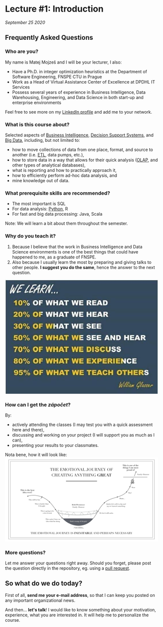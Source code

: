 # Lecture #1: Introduction

_September 25 2020_


## Frequently Asked Questions


### Who are you?

My name is Matej Mojzeš and I will be your lecturer, I also:

* Have a Ph.D. in integer optimization heuristics at the Department of Software Engineering, FNSPE CTU in Prague
* Work as a Head of Virtual Assistance Center of Excellence at DPDHL IT Services
* Possess several years of experience in Business Intelligence, Data Warehousing, Engineering, and Data Science in both start-up and enterprise environments

Feel free to see more on my [LinkedIn profile](https://www.linkedin.com/in/matejmojzes) and add me to your network.


### What is this course about?

Selected aspects of [Business Intelligence](https://en.wikipedia.org/wiki/Business_intelligence), [Decision Support Systems](https://en.wikipedia.org/wiki/Decision_support_system), and [Big Data](https://en.wikipedia.org/wiki/Big_data), including, but not limited to:

* how to move collections of data from one place, format, and source to another (i.e. [ETL](https://en.wikipedia.org/wiki/Extract,_transform,_load), data pumps, etc.),
* how to store data in a way that allows for their quick analysis ([OLAP](https://en.wikipedia.org/wiki/Online_analytical_processing), and other types of analytical databases),
* what is reporting and how to practically approach it,
* how to efficiently perform ad-hoc data analysis, and 
* mine knowledge out of data.


### What prerequisite skills are recommended?

* The most important is SQL
* For data analysis: [Python](https://www.stat.washington.edu/~hoytak/blog/whypython.html), R
* For fast and big data processing: Java, Scala

Note: We will learn a bit about them throughout the semester.


### Why do you teach it?

1. Because I believe that the work in Business Intelligence and Data Science environments is one of the best things that could have happened to me, as a graduate of FNSPE. 
2. Also because I usually learn the most by preparing and giving talks to other people. **I suggest you do the same**, hence the answer to the next question.

![How does the learning work](files/learning.jpeg)

### How can I get the _zápočet_?

By:
* actively attending the classes (I may test you with a quick assessment here and there), 
* discussing and working on your project (I will support you as much as I can),
* presenting your results to your classmates.

Nota bene, how it will look like:
![Journey to greatness](files/journey_to_greatness.jpg)


### More questions?

Let me answer your questions right away. Should you forget, please post the question directly in the repository, eg. using a [pull request](https://help.github.com/articles/about-pull-requests/).


## So what do we do today?

First of all, **send me your e-mail address**, so that I can keep you posted on any important organizational news.

And then... **let's talk**! I would like to know something about your motivation, experience, what you are interested in. It will help me to personalize the course.
